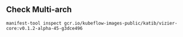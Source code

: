 ## Check Multi-arch

```
manifest-tool inspect gcr.io/kubeflow-images-public/katib/vizier-core:v0.1.2-alpha-45-g3dce496
```
